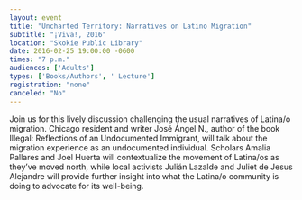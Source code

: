 ```yaml
---
layout: event
title: "Uncharted Territory: Narratives on Latino Migration"
subtitle: "¡Viva!, 2016"
location: "Skokie Public Library"
date: 2016-02-25 19:00:00 -0600
times: "7 p.m."
audiences: ['Adults']
types: ['Books/Authors', ' Lecture']
registration: "none"
canceled: "No"
---
```

Join us for this lively discussion challenging the usual narratives of Latina/o migration. Chicago resident and writer José Ángel N., author of the book Illegal: Reflections of an Undocumented Immigrant, will talk about the migration experience as an undocumented individual. Scholars Amalia Pallares and Joel Huerta will contextualize the movement of Latina/os as they’ve moved north, while local activists Julián Lazalde and Juliet de Jesus Alejandre will provide further insight into what the Latina/o community is doing to advocate for its well-being.
